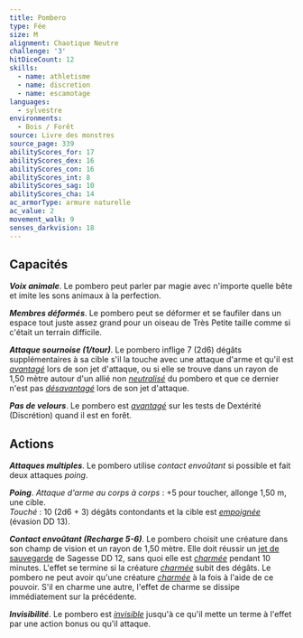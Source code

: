 ```yaml
---
title: Pombero
type: Fée
size: M
alignment: Chaotique Neutre
challenge: '3'
hitDiceCount: 12
skills:
  - name: athletisme
  - name: discretion
  - name: escamotage
languages:
  - sylvestre
environments:
  - Bois / Forêt
source: Livre des monstres
source_page: 339
abilityScores_for: 17
abilityScores_dex: 16
abilityScores_con: 16
abilityScores_int: 8
abilityScores_sag: 10
abilityScores_cha: 14
ac_armorType: armure naturelle
ac_value: 2
movement_walk: 9
senses_darkvision: 18
---
```

## Capacités
_**Voix animale**_. Le pombero peut parler par magie avec n'importe quelle bête et imite les sons animaux à la perfection.

_**Membres déformés**_. Le pombero peut se déformer et se faufiler dans un espace tout juste assez grand pour un oiseau de Très Petite taille comme si c'était un terrain difficile.

_**Attaque sournoise (1/tour)**_. Le pombero inflige 7 (2d6) dégâts supplémentaires à sa cible s'il la touche avec une attaque d'arme et qu'il est [_avantagé_](/utiliser-les-caracteristiques/#avantage-et-desavantage) lors de son jet d'attaque, ou si elle se trouve dans un rayon de 1,50 mètre autour d'un allié non [_neutralisé_](/gerer-la-sante-du-personnage/#neutralise) du pombero et que ce dernier n'est pas [_désavantagé_](/utiliser-les-caracteristiques/#avantage-et-desavantage) lors de son jet d'attaque.

_**Pas de velours**_. Le pombero est [_avantagé_](/utiliser-les-caracteristiques/#avantage-et-desavantage) sur les tests de Dextérité (Discrétion) quand il est en forêt.

## Actions
_**Attaques multiples**_. Le pombero utilise _contact envoûtant_ si possible et fait deux attaques _poing_.

_**Poing**_. _Attaque d'arme au corps à corps_ : +5 pour toucher, allonge 1,50 m, une cible.  
_Touché_ : 10 (2d6 + 3) dégâts contondants et la cible est [_empoignée_](/gerer-la-sante-du-personnage/#empoigne) (évasion DD 13).

_**Contact envoûtant (Recharge 5-6)**_. Le pombero choisit une créature dans son champ de vision et un rayon de 1,50 mètre. Elle doit réussir un [jet de sauvegarde](/utiliser-les-caracteristiques/#jets-de-sauvegarde) de Sagesse DD 12, sans quoi elle est [_charmée_](/gerer-la-sante-du-personnage/#charme) pendant 10 minutes. L'effet se termine si la créature [_charmée_](/gerer-la-sante-du-personnage/#charme) subit des dégâts. Le pombero ne peut avoir qu'une créature [_charmée_](/gerer-la-sante-du-personnage/#charme) à la fois à l'aide de ce pouvoir. S'il en charme une autre, l'effet de charme se dissipe immédiatement sur la précédente.

_**Invisibilité**_. Le pombero est [_invisible_](/gerer-la-sante-du-personnage/#invisible) jusqu'à ce qu'il mette un terme à l'effet par une action bonus ou qu'il attaque.
